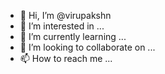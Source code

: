 - 👋 Hi, I’m @virupakshn
- 👀 I’m interested in ...
- 🌱 I’m currently learning ...
- 💞️ I’m looking to collaborate on ...
- 📫 How to reach me ...

<!---
virupakshn/virupakshn is a ✨ special ✨ repository because its `README.md` (this file) appears on your GitHub profile.
You can click the Preview link to take a look at your changes.
--->
